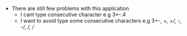 * There are still few problems with this application
    * I cant type consecutive character e.g 3*-.4
    * I want to avoid type some consecutive characters e.g 3+-, +*, +/, -*, -/, */, /*